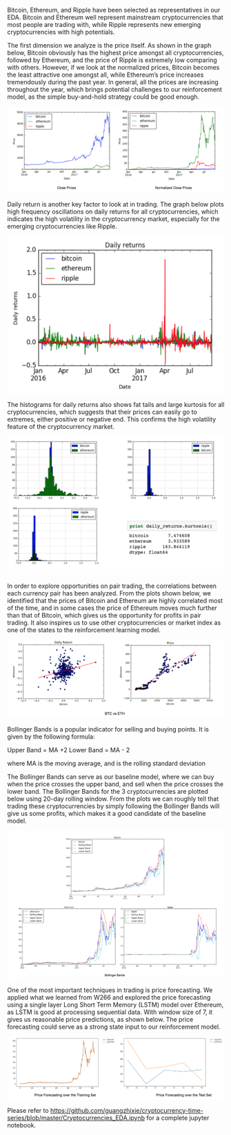 Bitcoin, Ethereum, and Ripple have been selected as representatives in our EDA. Bitcoin and Ethereum well represent mainstream cryptocurrencies that most people are trading with, while Ripple represents new emerging cryptocurrencies with high potentials.

The first dimension we analyze is the price itself. As shown in the graph below, Bitcoin obviously has the highest price amongst all cryptocurrencies, followed by Ethereum, and the price of Ripple is extremely low comparing with others. However, if we look at the normalized prices, Bitcoin becomes the least attractive one amongst all, while Ethereum’s price increases tremendously during the past year. In general, all the prices are increasing throughout the year, which brings potential challenges to our reinforcement model, as the simple buy-and-hold strategy could be good enough.

![EDA1](https://github.com/GradientTrader/gradienttrader.github.io/blob/master/images/EDA1.png?raw=true)


Daily return is another key factor to look at in trading. The graph below plots high frequency oscillations on daily returns for all cryptocurrencies, which indicates the high volatility in the cryptocurrency market, especially for the emerging cryptocurrencies like Ripple. 

![EDA2](https://github.com/GradientTrader/gradienttrader.github.io/blob/master/images/EDA2.png?raw=true)

The histograms for daily returns also shows fat tails and large kurtosis for all cryptocurrencies, which suggests that their prices can easily go to extremes, either positive or negative end. This confirms the high volatility feature of the cryptocurrency market.

![EDA3](https://github.com/GradientTrader/gradienttrader.github.io/blob/master/images/EDA3.png?raw=true)

In order to explore opportunities on pair trading, the correlations between each currency pair has been analyzed. From the plots shown below, we identified that the prices of Bitcoin and Ethereum are highly correlated most of the time, and in some cases the price of Ethereum moves much further than that of Bitcoin, which gives us the opportunity for profits in pair trading. It also inspires us to use other cryptocurrencies or market index as one of the states to the reinforcement learning model.

![EDA4](https://github.com/GradientTrader/gradienttrader.github.io/blob/master/images/EDA4.png?raw=true)

Bollinger Bands is a popular indicator for selling and buying points. It is given by the following formula:
              
Upper Band = MA +2
Lower Band = MA - 2

where MA is the moving average, and  is the rolling standard deviation 

The Bollinger Bands can serve as our baseline model, where we can buy when the price crosses the upper band, and sell when the price crosses the lower band. The Bollinger Bands for the 3 cryptocurrencies are plotted below using 20-day rolling window. From the plots we can roughly tell that trading these cryptocurrencies by simply following the Bollinger Bands will give us some profits, which makes it a good candidate of the baseline model.

![EDA5](https://github.com/GradientTrader/gradienttrader.github.io/blob/master/images/EDA5.png?raw=true)

One of the most important techniques in trading is price forecasting. We applied what we learned from W266 and explored the price forecasting using a single layer Long Short Term Memory (LSTM) model over Ethereum, as LSTM is good at processing sequential data. With window size of 7, it gives us reasonable price predictions, as shown below. The price forecasting could serve as a strong state input to our reinforcement model.

![EDA6](https://github.com/GradientTrader/gradienttrader.github.io/blob/master/images/EDA6.png?raw=true)

Please refer to https://github.com/guangzhixie/cryptocurrency-time-series/blob/master/Cryptocurrencies_EDA.ipynb for a complete jupyter notebook.
